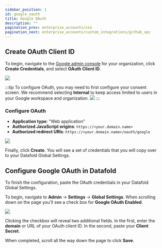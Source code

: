 ```yaml
---
sidebar_position: 1
id: google_oauth
title: Google OAuth
description: ""
pagination_prev: enterprise_accounts/sso
pagination_next: enterprise_accounts/custom_integrations/github_vpc
---
```

## Create OAuth Client ID
To begin, navigate to the [Google admin console](https://console.cloud.google.com/apis/credentials?authuser=1%5C&folder=%5C) for your organization, click **Create Credentials**, and select **OAuth Client ID**.

![](/img/google_oauth_create_credential.png)

:::tip
To configure OAuth, you may need to first configure your consent screen. We recommend selecting **Internal** to keep access limited to users in your Google workspace and organization. 
![](/img/google_oauth_consent_screen.png)
:::

### Configure OAuth
* **Application type**: "Web application"
* **Authorized JavaScript origins**: `https://<your.domain.name>`
* **Authorized redirect URIs**: `https://<your.domain.name>/oauth/google`

![](/img/google_oauth_authorizations.png)

Finally, click **Create**. You will see a set of credentials that you will copy over to your Datafold Global Settings. 

## Configure Google OAuth in Datafold
To finish the configuration, paste the OAuth credentials in your Datafold Global Settings. 

To begin, navigate to **Admin** -> **Settings** -> **Global Settings**. When scrolling down on the page you'll see a check box for **Google OAuth Enabled**.

![](/img/google_oauth_datafold_checkbox.png)

Clicking the checkbox will reveal two additional fields. In the first, enter the **domain** or URL of your OAuth client ID. In the second, paste your **Client Secret**.

When completed, scroll all the way down the page to click **Save**.
